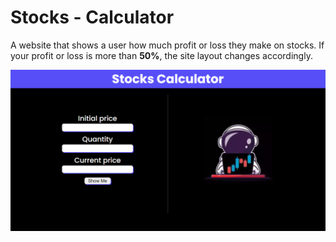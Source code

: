 # Stocks - Calculator
A website that shows a user how much profit or loss they make on stocks. If your profit or loss is more than **50%**, the site layout changes accordingly.

![website](./Images/site.png)